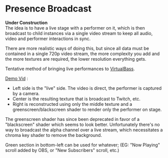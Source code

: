 # Presence Broadcast

**Under Construction**  
The idea is to have a live stage with a performer on it, which is then broadcast to child instances via a single video stream to keep all audio, video and performer interactions in sync.

There are more realistic ways of doing this, but since all data must be contained in a single 720p video stream, the more complexity you add and the more textures are required, the lower resolution everything gets.

Tentative method of bringing live performances to [VirtualBass](https://twitter.com/virtualbass).

[Demo Vid](https://cdn.discordapp.com/attachments/695514157885292604/714084443970601011/2020-05-24.06-54.15.mp4) :
* Left side is the "live" side. The video is direct, the performer is captured by a camera.
* Center is the resulting texture that is broadcast to Twitch, etc.
* Right is reconstructed using only the middle texture and a greenscreen/blackscreen shader to render only the performer on stage.

The greenscreen shader has since been deprecated in favor of a "blackscreen" shader which seems to look better.  Unfortunately there's no way to broadcast the alpha channel over a live stream, which necessitates a chroma key shader to remove the background.

Green section in bottom-left can be used for whatever; (EG: "Now Playing" scroll added by OBS, or "New Subscribers" scroll, etc.)
